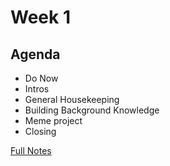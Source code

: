 # Week 1

## Agenda
- Do Now
- Intros
- General Housekeeping
- Building Background Knowledge
- Meme project
- Closing

[Full Notes](https://docs.google.com/document/d/1J8N0WhWSRf1CPdXojR-RR5SF5xPdjrl4H2lqmikCohw/edit?usp=sharing)